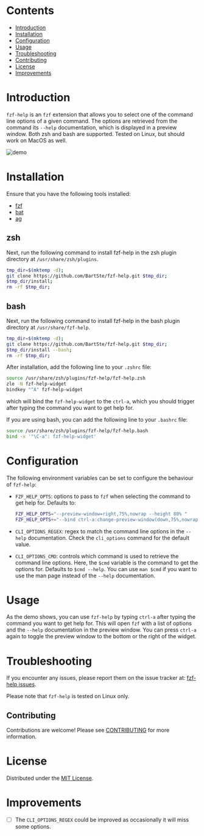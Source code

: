 # Contents
- [Introduction](#introduction)
- [Installation](#installation)
- [Configuration](#configuration)
- [Usage](#usage)
- [Troubleshooting](#troubleshooting)
- [Contributing](#contributing)
- [License](#license)
- [Improvements](#improvements)

# Introduction
`fzf-help` is an `fzf` extension that allows you to select one of the command
line options of a given command. The options are retrieved from the command its
`--help` documentation, which is displayed in a preview window. Both zsh and
bash are supported. Tested on Linux, but should work on MacOS as well.

![demo](./demo.gif)

# Installation
Ensure that you have the following tools installed:
- [fzf](www.github.com/junegunn/fzf)
- [bat](www.github.com/sharkdp/bat)
- [ag](www.github.com/ggreer/the_silver_searcher)

## zsh
Next, run the following command to install fzf-help in the zsh plugin directory
at `/usr/share/zsh/plugins`.
```bash
tmp_dir=$(mktemp -d);
git clone https://github.com/BartSte/fzf-help.git $tmp_dir;
$tmp_dir/install;
rm -rf $tmp_dir;
```

## bash
Next, run the following command to install fzf-help in the bash plugin directory
at `/usr/share/fzf-help`.
```bash
tmp_dir=$(mktemp -d);
git clone https://github.com/BartSte/fzf-help.git $tmp_dir;
$tmp_dir/install --bash;
rm -rf $tmp_dir;
```

After installation, add the following line to your `.zshrc` file:
```bash
source /usr/share/zsh/plugins/fzf-help/fzf-help.zsh
zle -N fzf-help-widget
bindkey "^A" fzf-help-widget
```
which will bind the `fzf-help-widget` to the `ctrl-a`, which you should trigger
after typing the command you want to get help for.

If you are using bash, you can add the following line to your `.bashrc` file:
```bash
source /usr/share/zsh/plugins/fzf-help/fzf-help.bash
bind -x '"\C-a": fzf-help-widget'
```

# Configuration
The following environment variables can be set to configure the behaviour of
`fzf-help`:
- `FZF_HELP_OPTS`: options to pass to `fzf` when selecting the command to get
  help for. Defaults to:
  ```bash
  FZF_HELP_OPTS="--preview-window=right,75%,nowrap --height 80% "
  FZF_HELP_OPTS+="--bind ctrl-a:change-preview-window(down,75%,nowrap|right,75%,nowrap)"
  ```
- `CLI_OPTIONS_REGEX`: regex to match the command line options in the `--help`
    documentation. Check the `cli_options` command for the default value.

- `CLI_OPTIONS_CMD`: controls which command is used to retrieve the command
    line options. Here, the `$cmd` variable is the command to get the options
    for. Defaults to `$cmd --help`. You can use `man $cmd` if you want to use
    the man page instead of the `--help` documentation.

# Usage
As the demo shows, you can use `fzf-help` by typing `ctrl-a` after typing the
command you want to get help for. This will open `fzf` with a list of options
and the `--help` documentation in the preview window. You can press `ctrl-a`
again to toggle the preview window to the bottom or the right of the widget.

# Troubleshooting
If you encounter any issues, please report them on the issue tracker at:
[fzf-help issues](https://github.com/BartSte/fzf-help/issues). 

Please note that `fzf-help` is tested on Linux only.

## Contributing
Contributions are welcome! Please see [CONTRIBUTING](./CONTRIBUTING.md) for
more information.

# License
Distributed under the [MIT License](./LICENCE).

# Improvements
- [ ] The `CLI_OPTIONS_REGEX` could be improved as occasionally it will miss
some options.
